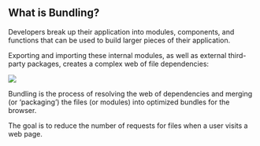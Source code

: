 ## What is Bundling?

Developers break up their application into modules, components, and functions that can be used to build larger pieces of their application. 

Exporting and importing these internal modules, as well as external third-party packages, creates a complex web of file dependencies:

![](bundling.png)

Bundling is the process of resolving the web of dependencies and merging (or ‘packaging’) the files (or modules) into optimized bundles for the browser. 

The goal is to reduce the number of requests for files when a user visits a web page.